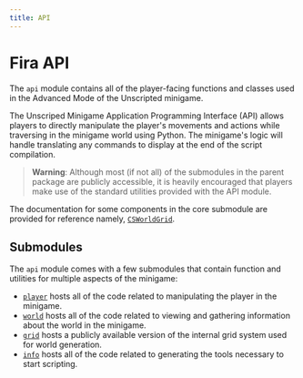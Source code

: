 ```yaml
---
title: API
---
```


# Fira API

The `api` module contains all of the player-facing functions and classes used in the
Advanced Mode of the Unscripted minigame.

The Unscriped Minigame Application Programming Interface (API) allows players to directly
manipulate the player's movements and actions while traversing in the minigame world using
Python. The minigame's logic will handle translating any commands to display at the end of the
script compilation.

> **Warning**: Although most (if not all) of the submodules in the parent package are publicly accessible,
> it is heavily encouraged that players make use of the standard utilities provided with
> the API module.

The documentation for some components in the core submodule are provided for reference namely,
[`CSWorldGrid`](./grid/#csworldgrid).

## Submodules

The `api` module comes with a few submodules that contain function and utilities for multiple
aspects of the minigame:

- [`player`](./player/) hosts all of the code related to manipulating the player in the minigame.
- [`world`](./world/) hosts all of the code related to viewing and gathering information about the world
  in the minigame.
- [`grid`](./grid/) hosts a publicly available version of the internal grid system used for world generation.
- [`info`](./info/) hosts all of the code related to generating the tools necessary to start scripting.
